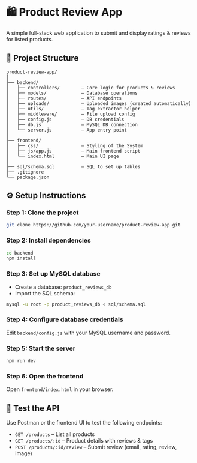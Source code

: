 # 🛍️ Product Review App

A simple full-stack web application to submit and display ratings & reviews for listed products.

## 🧱 Project Structure

```
product-review-app/
│
├── backend/
│   ├── controllers/        – Core logic for products & reviews
│   ├── models/             – Database operations
│   ├── routes/             – API endpoints
│   ├── uploads/            – Uploaded images (created automatically)
│   ├── utils/              – Tag extractor helper
│   ├── middleware/         – File upload config 
│   ├── config.js           – DB credentials
│   ├── db.js               – MySQL DB connection
│   └── server.js           – App entry point
│
├── frontend/
│   ├── css/                – Styling of the System 
│   ├── js/app.js           – Main frontend script
│   └── index.html          – Main UI page
│
├── sql/schema.sql          – SQL to set up tables
├── .gitignore
└── package.json
```

## ⚙️ Setup Instructions

### Step 1: Clone the project
```bash
git clone https://github.com/your-username/product-review-app.git
```

### Step 2: Install dependencies
```bash
cd backend
npm install
```

### Step 3: Set up MySQL database
- Create a database: `product_reviews_db`
- Import the SQL schema:
```bash
mysql -u root -p product_reviews_db < sql/schema.sql
```

### Step 4: Configure database credentials
Edit `backend/config.js` with your MySQL username and password.

### Step 5: Start the server
```bash
npm run dev
```

### Step 6: Open the frontend
Open `frontend/index.html` in your browser.

## 🧪 Test the API

Use Postman or the frontend UI to test the following endpoints:

- `GET /products` – List all products
- `GET /products/:id` – Product details with reviews & tags
- `POST /products/:id/review` – Submit review (email, rating, review, image)
#
